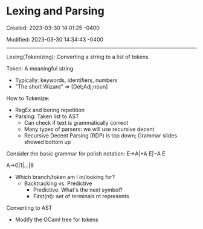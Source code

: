 # Lexing and Parsing

Created: 2023-03-30 14:01:25 -0400

Modified: 2023-03-30 14:34:43 -0400

---

Lexing(Tokenizing): Converting a string to a list of tokens

Token: A meaningful string

-   Typically: keywords, identifiers, numbers
-   "The short Wizard" ⇒ [Det;Adj;noun]



How to Tokenize:

-   RegEx and boring repetition
-   Parsing: Taken list to AST
    -   Can check if text is grammatically correct
    -   Many types of parsers: we will use recursive decent
    -   Recursive Decent Parsing (RDP) is top down; Grammar slides showed bottom up



Consider the basic grammar for polish notation: E→A|+A E|−A E

A→0|1|...|9

-   Which branch/token am I in/looking for?
    -   Backtracking vs. Predictive
        -   Predictive: What's the next symbol?
        -   First(nt): set of terminals nt represents



Converting to AST

-   Modify the OCaml tree for tokens
